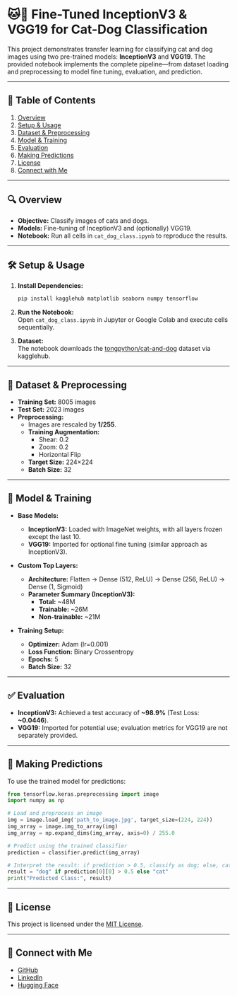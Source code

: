 # 🐱🐶 Fine-Tuned InceptionV3 & VGG19 for Cat-Dog Classification

This project demonstrates transfer learning for classifying cat and dog images using two pre-trained models: **InceptionV3** and **VGG19**. The provided notebook implements the complete pipeline—from dataset loading and preprocessing to model fine tuning, evaluation, and prediction.

---

## 📑 Table of Contents

1. [Overview](#-overview)
2. [Setup & Usage](#-setup--usage)
3. [Dataset & Preprocessing](#-dataset--preprocessing)
4. [Model & Training](#-model--training)
5. [Evaluation](#-evaluation)
6. [Making Predictions](#-making-predictions)
7. [License](#-license)
8. [Connect with Me](#-connect-with-me)

---

## 🔍 Overview

- **Objective:** Classify images of cats and dogs.
- **Models:** Fine-tuning of InceptionV3 and (optionally) VGG19.
- **Notebook:** Run all cells in `cat_dog_class.ipynb` to reproduce the results.

---

## 🛠️ Setup & Usage

1. **Install Dependencies:**  
   ```bash
   pip install kagglehub matplotlib seaborn numpy tensorflow
   ```
2. **Run the Notebook:**  
   Open `cat_dog_class.ipynb` in Jupyter or Google Colab and execute cells sequentially.

3. **Dataset:**  
   The notebook downloads the [tongpython/cat-and-dog](https://www.kaggle.com/tongpython/cat-and-dog) dataset via kagglehub.

---

## 📂 Dataset & Preprocessing

- **Training Set:** 8005 images  
- **Test Set:** 2023 images  
- **Preprocessing:**  
  - Images are rescaled by **1/255**.  
  - **Training Augmentation:**  
    - Shear: 0.2  
    - Zoom: 0.2  
    - Horizontal Flip  
  - **Target Size:** 224×224  
  - **Batch Size:** 32

---

## 🧠 Model & Training

- **Base Models:**  
  - **InceptionV3:** Loaded with ImageNet weights, with all layers frozen except the last 10.  
  - **VGG19:** Imported for optional fine tuning (similar approach as InceptionV3).

- **Custom Top Layers:**  
  - **Architecture:** Flatten → Dense (512, ReLU) → Dense (256, ReLU) → Dense (1, Sigmoid)  
  - **Parameter Summary (InceptionV3):**  
    - **Total:** ~48M  
    - **Trainable:** ~26M  
    - **Non-trainable:** ~21M

- **Training Setup:**  
  - **Optimizer:** Adam (lr=0.001)  
  - **Loss Function:** Binary Crossentropy  
  - **Epochs:** 5  
  - **Batch Size:** 32

---

## ✅ Evaluation

- **InceptionV3:** Achieved a test accuracy of **~98.9%** (Test Loss: **~0.0446**).  
- **VGG19:** Imported for potential use; evaluation metrics for VGG19 are not separately provided.

---

## 🔮 Making Predictions

To use the trained model for predictions:

```python
from tensorflow.keras.preprocessing import image
import numpy as np

# Load and preprocess an image
img = image.load_img('path_to_image.jpg', target_size=(224, 224))
img_array = image.img_to_array(img)
img_array = np.expand_dims(img_array, axis=0) / 255.0

# Predict using the trained classifier
prediction = classifier.predict(img_array)

# Interpret the result: if prediction > 0.5, classify as dog; else, cat.
result = "dog" if prediction[0][0] > 0.5 else "cat"
print("Predicted Class:", result)
```

---

## 📜 License

This project is licensed under the [MIT License](LICENSE).

---

## 🤝 Connect with Me

- [GitHub](https://github.com/harshhmaniya)  
- [LinkedIn](https://www.linkedin.com/in/harshhmaniya)  
- [Hugging Face](https://huggingface.co/harshhmaniya)
